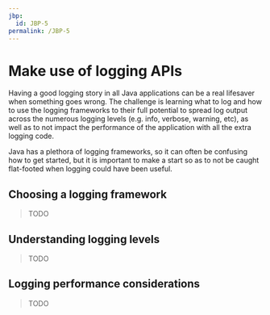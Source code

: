 ```yaml
---
jbp:
  id: JBP-5
permalink: /JBP-5
---
```

# Make use of logging APIs

Having a good logging story in all Java applications can be a real lifesaver when something goes wrong. The challenge is learning what to log and how to use the logging frameworks to their full potential to spread log output across the numerous logging levels (e.g. info, verbose, warning, etc), as well as to not impact the performance of the application with all the extra logging code.

Java has a plethora of logging frameworks, so it can often be confusing how to get started, but it is important to make a start so as to not be caught flat-footed when logging could have been useful.

## Choosing a logging framework

> TODO

## Understanding logging levels

> TODO

## Logging performance considerations

> TODO